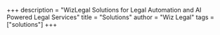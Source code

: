 +++
description = "WizLegal Solutions for Legal Automation and AI Powered Legal Services"
title = "Solutions"
author = "Wiz Legal"
tags = ["solutions"]
+++
